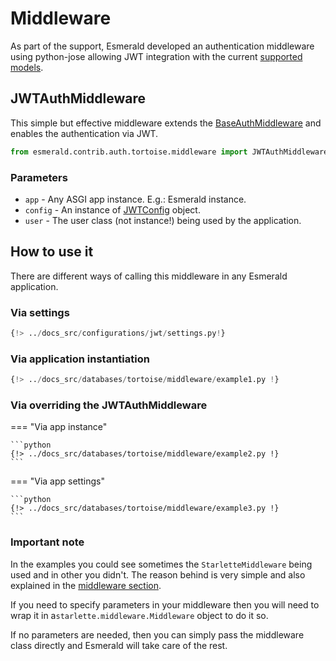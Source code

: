 # Middleware

As part of the support, Esmerald developed an authentication middleware using python-jose allowing JWT integration
with the current [supported models](./models.md#user).

## JWTAuthMiddleware

This simple but effective middleware extends the [BaseAuthMiddleware](../../middleware/middleware.md#baseauthmiddleware)
and enables the authentication via JWT.

```python
from esmerald.contrib.auth.tortoise.middleware import JWTAuthMiddleware
```

### Parameters

* `app` - Any ASGI app instance. E.g.: Esmerald instance.
* `config` - An instance of [JWTConfig](../../configurations/jwt.md) object.
* `user` - The user class (not instance!) being used by the application.

## How to use it

There are different ways of calling this middleware in any Esmerald application.

### Via settings

```python
{!> ../docs_src/configurations/jwt/settings.py!}
```

### Via application instantiation

```python
{!> ../docs_src/databases/tortoise/middleware/example1.py !}
```

### Via overriding the JWTAuthMiddleware

=== "Via app instance"

    ```python
    {!> ../docs_src/databases/tortoise/middleware/example2.py !}
    ```

=== "Via app settings"

    ```python
    {!> ../docs_src/databases/tortoise/middleware/example3.py !}
    ```

### Important note

In the examples you could see sometimes the `StarletteMiddleware` being used and in other you didn't. The reason behind
is very simple and also explained in the [middleware section](../../middleware/middleware.md#important).

If you need to specify parameters in your middleware then you will need to wrap it in a`starlette.middleware.Middleware`
object to do it so.

If no parameters are needed, then you can simply pass the middleware class directly and Esmerald will take care of the
rest.
